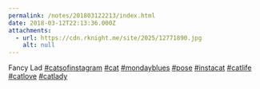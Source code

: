```yaml
---
permalink: /notes/201803122213/index.html
date: 2018-03-12T22:13:36.000Z
attachments:
  - url: https://cdn.rknight.me/site/2025/12771890.jpg
    alt: null
---
```


Fancy Lad  <a href="https://pixelfed.social/discover/tags/catsofinstagram?src=hash" title="#catsofinstagram" class="u-url hashtag" rel="external nofollow noopener">#catsofinstagram</a> <a href="https://pixelfed.social/discover/tags/cat?src=hash" title="#cat" class="u-url hashtag" rel="external nofollow noopener">#cat</a> <a href="https://pixelfed.social/discover/tags/mondayblues?src=hash" title="#mondayblues" class="u-url hashtag" rel="external nofollow noopener">#mondayblues</a> <a href="https://pixelfed.social/discover/tags/pose?src=hash" title="#pose" class="u-url hashtag" rel="external nofollow noopener">#pose</a> <a href="https://pixelfed.social/discover/tags/instacat?src=hash" title="#instacat" class="u-url hashtag" rel="external nofollow noopener">#instacat</a> <a href="https://pixelfed.social/discover/tags/catlife?src=hash" title="#catlife" class="u-url hashtag" rel="external nofollow noopener">#catlife</a> <a href="https://pixelfed.social/discover/tags/catlove?src=hash" title="#catlove" class="u-url hashtag" rel="external nofollow noopener">#catlove</a> <a href="https://pixelfed.social/discover/tags/catlady?src=hash" title="#catlady" class="u-url hashtag" rel="external nofollow noopener">#catlady</a>
